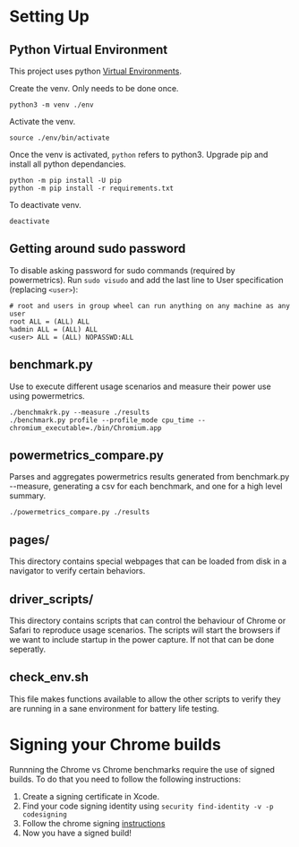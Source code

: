 
# Setting Up
## Python Virtual Environment
This project uses python [Virtual Environments](https://docs.python.org/3/tutorial/venv.html).

Create the venv. Only needs to be done once.
```
python3 -m venv ./env
```
Activate the venv.
```
source ./env/bin/activate
```
Once the venv is activated, `python` refers to python3.
Upgrade pip and install all python dependancies. 
```
python -m pip install -U pip
python -m pip install -r requirements.txt
```

To deactivate venv.
```
deactivate
```

## Getting around sudo password
To disable asking password for sudo commands (required by powermetrics).
Run `sudo visudo` and add the last line to User specification (replacing `<user>`):
```
# root and users in group wheel can run anything on any machine as any user
root ALL = (ALL) ALL
%admin ALL = (ALL) ALL
<user> ALL = (ALL) NOPASSWD:ALL
```

## benchmark.py
Use to execute different usage scenarios and measure their power use using powermetrics.
```
./benchmakrk.py --measure ./results
./benchmark.py profile --profile_mode cpu_time --chromium_executable=./bin/Chromium.app
```

## powermetrics_compare.py
Parses and aggregates powermetrics results generated from benchmark.py --measure, generating a csv for each benchmark, and one for a high level summary.
```
./powermetrics_compare.py ./results
```

## pages/
This directory contains special webpages that can be loaded from disk in a navigator to verify certain behaviors.

## driver_scripts/
This directory contains scripts that can control the behaviour of Chrome or Safari to reproduce usage scenarios. The scripts will start the browsers if we want to include startup in the power capture. If not that can be done seperatly.

## check_env.sh
This file makes functions available to allow the other scripts to verify they are running in a sane environment for battery life testing.

# Signing your Chrome builds
Runnning the Chrome vs Chrome benchmarks require the use of signed builds. To do that you need to follow the following instructions:

1. Create a signing certificate in Xcode.
2. Find your code signing identity using `security find-identity -v -p codesigning`
3. Follow the chrome signing [instructions](https://source.chromium.org/chromium/chromium/src/+/master:chrome/installer/mac/signing/README.md)
4. Now you have a signed build!
